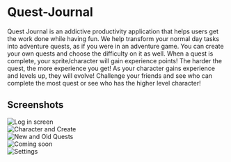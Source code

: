 # Quest-Journal
Quest Journal is an addictive productivity application that helps users get the work done while having fun. We help transform your normal day tasks into adventure quests, as if you were in an adventure game. You can create your own quests and choose the difficulty on it as well. When a quest is complete, your sprite/character will gain experience points! The harder the quest, the more experience you get! As your character gains experience and levels up, they will evolve!  Challenge your friends and see who can complete the most quest or see who has the higher level character!

## Screenshots

![Log in screen](http://i.imgur.com/JfZoYP9.png)
<br />
![Character and Create](http://i.imgur.com/MpT6z0D.png)
<br />
![New and Old Quests](http://i.imgur.com/wUcovdN.png)
<br />
![Coming soon](http://i.imgur.com/kf4IxMk.png)
<br/>
![Settings](http://i.imgur.com/y1WJJUA.png)
